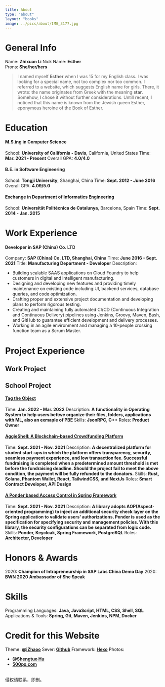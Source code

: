 ```yaml
---
title: About
type: "about"
layout: "books"
image: ../pics/about/IMG_3177.jpg
---
```


# General Info
Name: **Zhixuan Li**
Nick Name: **Esther**  
Prons: **She/her/hers**

> I named myself **Esther** when I was 15 for my English class. I was looking for a special name, not too complex nor too common. I referred to a website, which suggests English name for girls. There, it wrote: the name originates from Greek with the meaning **star**. Somehow, I chose it without further considerations. Untill recent, I noticed that this name is known from the Jewish queen Esther, eponymous heroine of the Book of Esther.

# Education
#### M.S.ing in Computer Science
School: **University of California - Davis**, California, United States
Time: **Mar. 2021 - Present**
Overall GPA: **4.0/4.0**

#### B.E. in Software Engineering
School: **Tongji University**, Shanghai, China
Time: **Sept. 2012 - June 2016**
Overall GPA: **4.09/5.0**

#### Exchange in Department of Informatics Engineering
School: **Universität Politècnica de Catalunya**, Barcelona, Spain
Time: **Sept. 2014 - Jan. 2015**

# Work Experience
#### Developer in SAP (China) Co. LTD
Company: **SAP (China) Co. LTD, Shanghai, China**
Time: **June 2016 - Sept. 2021**
Title: **Manufacturing Department - Developer**
Description:
* Building scalable SAAS applications on Cloud Foundry to help customers in digital and intelligent manufacturing.
* Designing and developing new features and providing timely maintenance on existing code including UI, backend services, database queries, and code optimization.
* Drafting proper and extensive project documentation and developing plans to perform rigorous testing.
* Creating and maintaining fully automated CI/CD (Continuous Integration and Continuous Delivery) pipelines using Jenkins, Groovy, Maven, Bash, and GitHub to guarantee efficient development and delivery processes.
* Working in an agile environment and managing a 10-people crossing function team as a Scrum Master.

# Project Experience
## Work Project
## School Project
#### [Tag the Object](https://github.com/YuangMa/TagTheObject)
Time: **Jan. 2022 - Mar. 2022**
Description: **A functionality in Operating System to help users bettwe organize their files, folders, applications with ML, also an exmaple of PBE**
Skills: **JsonRPC, C++**
Roles: **Product Owner**

#### [AggieShell: A Blockchain-based Crowdfunding Platform](https://aggie-shell.vercel.app/)
Time: **Sept. 2021 - Nov. 2021**
Description: **A decentralized platform for student start-ups in which the platform offers transparency, security, seamless payment experience, and low transaction fee. Successful fundraising is completed when a predetermined amount threshold is met before the fundraising deadline. Should the project fail to meet the above condition, the payment will be fully refunded to the donators.**
Skills: **Rust, Solana, Phantom Wallet, React, TailwindCSS, and NextJs**
Roles: **Smart Contract Developer, API Design**

#### [A Ponder based Access Control in Spring Framework](https://github.com/29Esther/quarter-project/wiki/A-Ponder-based-Access-Control-in-Spring-Framework)
Time: **Sept. 2021 - Nov. 2021**
Description: **A library adopts AOP(Aspect-oriented programming) to inject an additional security check layer on the Spring application to validate users' authorizations. Ponder is used as the specification for specifying security and management policies. With this library, the security configurations can be separated from logic code.**
Skills: **Ponder, Keycloak, Spring Framework, PostgreSQL**
Roles: **Architecter, Developer**

# Honors & Awards
2020: **Champion of Intrapreneurship in SAP Labs China Demo Day**
2020: **BWN 2020 Ambassador of She Speak**

# Skills
Programming Languages: **Java, JavaScript, HTML, CSS, Shell, SQL**
Applications & Tools: **Spring, Git, Maven, Jenkins, NPM, Docker**

# Credit for this Website
Theme: **[@iZhaoo](https://github.com/zhaoo/hexo-theme-zhaoo)**
Sever: **[Github](https://github.com/29Esther/29esther.github.io)**
Framework: **[Hexo](https://hexo.io/)**
Photos: 
* **[@Shengtuo Hu](https://500px.com/p/h1994st?view=photos)**
* **[500px.com](https://500px.com/)**

<br>
侵权请联系，即删。
